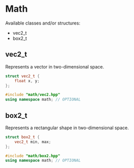 # Math

Available classes and/or structures:

* vec2_t
* box2_t

## vec2_t

Represents a vector in two-dimensional space.

```cpp
struct vec2_t {
    float x, y;
};
```

```cpp
#include "math/vec2.hpp"
using namespace math; // OPTIONAL
```

## box2_t

Represents a rectangular shape in two-dimensional space.

```cpp
struct box2_t {
    vec2_t min, max;
};
```

```cpp
#include "math/box2.hpp"
using namespace math; // OPTIONAL
```
